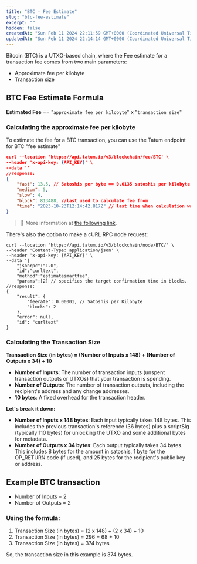 ```yaml
---
title: "BTC - Fee Estimate"
slug: "btc-fee-estimate"
excerpt: ""
hidden: false
createdAt: "Sun Feb 11 2024 22:11:59 GMT+0000 (Coordinated Universal Time)"
updatedAt: "Sun Feb 11 2024 22:14:14 GMT+0000 (Coordinated Universal Time)"
---
```

Bitcoin (BTC) is a UTXO-based chain, where the Fee estimate for a transaction fee comes from two main parameters:

- Approximate fee per kilobyte
- Transaction size

## BTC Fee Estimate Formula

**Estimated Fee** == "`approximate fee per kilobyte`" x "`transaction size`"

### Calculating the approximate fee per kilobyte

To estimate the fee for a BTC transaction, you can use the Tatum endpoint for BTC "fee estimate"

```json cURL
curl --location 'https://api.tatum.io/v3/blockchain/fee/BTC' \
--header 'x-api-key: {API_KEY}' \
--data ''
//response:
{
    "fast": 13.5, // Satoshis per byte == 0.0135 satoshis per kilobyte.
    "medium": 5,
    "slow": 4,
    "block": 813488, //last used to calculate fee from
    "time": "2023-10-23T12:14:42.817Z" // last time when calculation was executed
}
```

> 📘 More information at [the following link](https://apidoc.tatum.io/tag/Blockchain-fees/#operation/getBlockchainFee).

There's also the option to make a cURL RPC node request:

```Text cURL
curl --location 'https://api.tatum.io/v3/blockchain/node/BTC/' \
--header 'Content-Type: application/json' \
--header 'x-api-key: {API_KEY}' \
--data '{
    "jsonrpc":"1.0",
    "id":"curltext",
    "method":"estimatesmartfee",
    "params":[2] // specifies the target confirmation time in blocks.
//response:
{
    "result": {
        "feerate": 0.00001, // Satoshis per Kilobyte
        "blocks": 2
    },
    "error": null,
    "id": "curltext"
}
```

### Calculating the Transaction Size

**Transaction Size (in bytes) = (Number of Inputs x 148) + (Number of Outputs x 34) + 10**

- **Number of Inputs**: The number of transaction inputs (unspent transaction outputs or UTXOs) that your transaction is spending.
- **Number of Outputs**: The number of transaction outputs, including the recipient's address and any change addresses.
- **10 bytes**: A fixed overhead for the transaction header.

**Let's break it down:**

- **Number of Inputs x 148 bytes**: Each input typically takes 148 bytes. This includes the previous transaction's reference (36 bytes) plus a scriptSig (typically 110 bytes) for unlocking the UTXO and some additional bytes for metadata.
- **Number of Outputs x 34 bytes**: Each output typically takes 34 bytes. This includes 8 bytes for the amount in satoshis, 1 byte for the OP_RETURN code (if used), and 25 bytes for the recipient's public key or address.

## Example BTC transaction

- Number of Inputs = 2
- Number of Outputs = 2

### Using the formula:

1. Transaction Size (in bytes) = (2 x 148) + (2 x 34) + 10
2. Transaction Size (in bytes) = 296 + 68 + 10
3. Transaction Size (in bytes) = 374 bytes

So, the transaction size in this example is 374 bytes.
